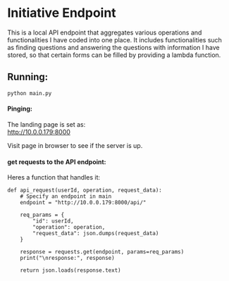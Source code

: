 # Initiative Endpoint  

This is a local API endpoint that aggregates various operations and functionalities I have coded into one place. It includes functionalities such as finding questions and answering the questions with information I have stored, so that certain forms can be filled by providing a lambda function.

## Running:  
```
python main.py
```

#### Pinging:  
The landing page is set as:  
http://10.0.0.179:8000  

Visit page in browser to see if the server is up.  

#### get requests to the API endpoint:  

Heres a function that handles it:  
```
def api_request(userId, operation, request_data):
    # Specify an endpoint in main
    endpoint = "http://10.0.0.179:8000/api/"

    req_params = {
        "id": userId,
        "operation": operation,
        "request_data": json.dumps(request_data)
    }

    response = requests.get(endpoint, params=req_params)
    print("\nresponse:", response)
    
    return json.loads(response.text)
```
